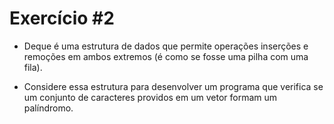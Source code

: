 # Exercício #2

- Deque é uma estrutura de dados que permite operações inserções e remoções em ambos extremos
    (é como se fosse uma pilha com uma fila).

- Considere essa estrutura para desenvolver um programa que verifica se um
  conjunto de caracteres providos em um vetor formam um palíndromo.